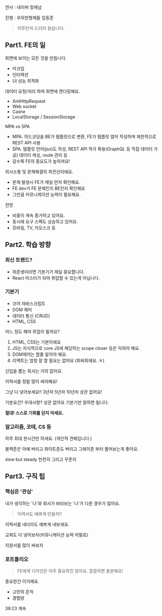 연사 : 네이버 정재남

진행 : 우아한형제들 임동준

> 어루만져 드리러 왔습니다.
> 

## Part1. FE의 일

화면에 보이는 모든 것을 만듭니다.

- 마크업
- 인터랙션
- UI 성능 최적화

데이터 요청/처리 하여 화면에 랜더링해요.

- XmlHttpRequest
- Web socket
- Cashe
- LocalStorage / SessionStorage

MPA vs SPA

- MPA. 하드코딩을 BE가 템플릿으로 변환, FE가 템플릿 얼어 작성하며 제한적으로 REST API 사용
- SPA. 템플릿 언어(jsx)도 작성, REST API 적극 확용(GraphQL 등 직접 데이터 가공) 데이터 캐싱, route 관리 등
- 갈수록 FE의 중요도가 높아져요!

의사소통 및 문제해결의 최전선이에요.

- 문제 발생시 FE가 제일 먼저 확인해요.
- FE dev가 FE 문제인지 BE인지 확인해요
- 그만큼 커뮤니케이션 능력이 필요해요.

전망

- 비중이 계속 증가하고 있어요.
- 동시에 요구 스펙도 상승하고 있어요.
- 모바일, TV, 키오스크 등

## Part2. 학습 방향

### 최신 트랜드?

- 취준생이라면 기본기가 제일 중요합니다.
- React 마스터가 되야 취업할 수 있는게 아닙니다.

### 기본기

- 코어 자바스크립트
- DOM 제어
- 데이터 통신 (CRUD)
- HTML, CSS

어느 정도 해야 취업이 될까요?

1. HTML, CSS는 기본이에요
2. JS는 지식적으로 core JS에 해당하는 scope closer 등은 익혀야 해요.
3. DOM제어는 할줄 알아야 해요.
4. 리액트는 엄청 잘 할 필요는 없어요 (회바회에요..ㅎ)

신입을 뽑는 회사는 거의 없어요.

이력서를 정말 많이 써야해요!

그냥 다 넣어보세요!! 3년차 5년차 10년차 상관 없어요!

기본요건? 우대사항? 상관 없어요 기본기만 잘하면 됩니다.

**절대! 스스로 기회를 닫지 마세요.**

### 알고리즘, 코테, CS 등

하루 최대 한시간만 하세요. (개인적 견해입니다.)

블랙존은 아예 버리고 화이트존도 버리고 그레이존 부터 풀어보는게 좋아요.

slow but steady 천천히 그리고 꾸준히

## Part3. 구직 팁

### 핵심은 '관심'

내가 생각하는 '나'와 회사가 바라보는 '나'가 다른 경우가 많아요.

> 이력서도 예쁘게 만들자!!
> 

이력서를 내더라도 예쁘게 내보세요.

교회도 다 넣어보자(커뮤니케이션 능력 어필로)

지원서를 많이 써보자 

### 포트폴리오

> FE에게 디자인은 아주 중요하진 않아요.
깔끔하면 충분해요!
> 

중요한건 이거에요.

- 고민의 흔적
- 경험량

39:23 계속